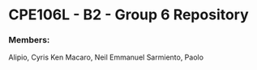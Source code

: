 # CPE106L - B2 - Group 6 Repository 
### Members:
Alipio, Cyris Ken
Macaro, Neil Emmanuel
Sarmiento, Paolo
